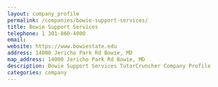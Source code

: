 ```yaml
---
layout: company_profile
permalink: /companies/bowie-support-services/
title: Bowie Support Services
telephone: 1 301-860-4000
email: 
website: https://www.bowiestate.edu
address: 14000 Jericho Park Rd Bowie, MD
map_address: 14000 Jericho Park Rd Bowie, MD
description: Bowie Support Services TutorCruncher Company Profile
categories: company
---
```


